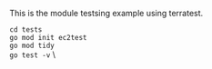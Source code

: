 This is the module testsing example using terratest.

`cd tests` \
` go mod init ec2test ` \
` go mod tidy ` \
` go test -v ` \
